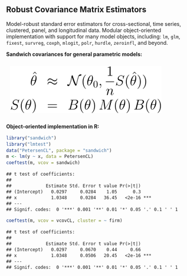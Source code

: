 
<!-- README.md is generated from README.Rmd. Please edit that file and run rmarkdown::render("README.Rmd") -->

## Robust Covariance Matrix Estimators

Model-robust standard error estimators for cross-sectional, time series,
clustered, panel, and longitudinal data. Modular object-oriented
implementation with support for many model objects, including: `lm`,
`glm`, `fixest`, `survreg`, `coxph`, `mlogit`, `polr`, `hurdle`, `zeroinfl`,
and beyond.

**Sandwich covariances for general parametric models:**

<img alt="Central limit theorem and sandwich estimator" src="man/figures/README-sandwich.svg" style="border:10px solid transparent">

**Object-oriented implementation in R:**

``` r
library("sandwich")
library("lmtest")
data("PetersenCL", package = "sandwich")
m <- lm(y ~ x, data = PetersenCL)
coeftest(m, vcov = sandwich)
```

    ## t test of coefficients:
    ## 
    ##             Estimate Std. Error t value Pr(>|t|)    
    ## (Intercept)   0.0297     0.0284    1.05      0.3    
    ## x             1.0348     0.0284   36.45   <2e-16 ***
    ## ---
    ## Signif. codes:  0 '***' 0.001 '**' 0.01 '*' 0.05 '.' 0.1 ' ' 1

``` r
coeftest(m, vcov = vcovCL, cluster = ~ firm)
```

    ## t test of coefficients:
    ## 
    ##             Estimate Std. Error t value Pr(>|t|)    
    ## (Intercept)   0.0297     0.0670    0.44     0.66    
    ## x             1.0348     0.0506   20.45   <2e-16 ***
    ## ---
    ## Signif. codes:  0 '***' 0.001 '**' 0.01 '*' 0.05 '.' 0.1 ' ' 1
